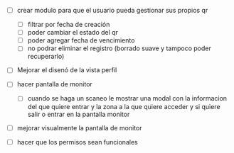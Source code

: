 - [ ] crear modulo para que el usuario pueda gestionar sus propios qr
  - [ ] filtrar por fecha de creación
  - [ ] poder cambiar el estado del qr
  - [ ] poder agregar fecha de vencimiento
  - [ ] no podrar eliminar el registro (borrado suave y tampoco poder recuperarlo)

- [ ] Mejorar el disenó de la vista perfil

- [ ] hacer pantalla de monitor
  - [ ] cuando se haga un scaneo le mostrar una modal con la informacion del que quiere entrar y la zona a la que quiere acceder y si quiere salir o entrar en la pantalla monitor 
- [ ] mejorar visualmente la pantalla de monitor

- [ ] hacer que los permisos sean funcionales
